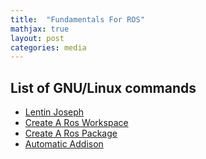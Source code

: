 ```yaml
---
title:  "Fundamentals For ROS"
mathjax: true
layout: post
categories: media
---
```

## List of GNU/Linux commands
- [Lentin Joseph](https://github.com/abbhicse/Module_1_ROS_for_Beginners/blob/master/Class_Notes/Day_04_Linux_command_for_ROS/Reference/Linux_Commands_Book.pdf)
- [Create A Ros Workspace](https://automaticaddison.com/how-to-create-a-ros-workspace/)
- [Create A Ros Package](https://automaticaddison.com/how-to-create-a-ros-package/)
- [Automatic Addison](https://automaticaddison.com/the-complete-guide-to-linux-fundamentals-for-robotics/)

